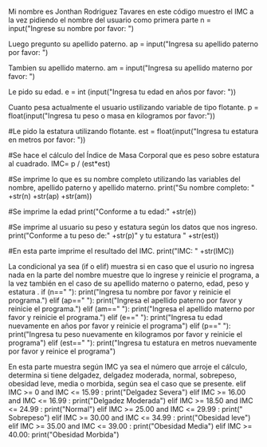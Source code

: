 Mi nombre es Jonthan Rodriguez Tavares en este código muestro el IMC a la vez pidiendo el nombre del usuario como primera parte
n = input("Ingrese su nombre por favor: ")

Luego pregunto su apellido paterno.
ap = input("Ingresa su apellido paterno por favor: ")

Tambien su apellido materno.
am = input("Ingresa su apellido materno por favor: ")

Le pido su edad.
e = int (input("Ingresa tu edad en años por favor: "))

Cuanto pesa actualmente el usuario ustilizando variable de tipo flotante.
p = float(input("Ingresa tu peso o masa en kilogramos por favor:"))

#Le pido la estatura utilizando flotante.
est = float(input("Ingresa tu estatura en metros por favor: "))

#Se hace el cálculo del Índice de Masa Corporal que es peso sobre estatura al cuadrado.
IMC= p / (est*est)

#Se imprime lo que es su nombre completo utilizando las variables del nombre, apellido paterno y apellido materno.
print("Su nombre completo: " +str(n) +str(ap) +str(am)) 

#Se imprime la edad 
print("Conforme a tu edad:" +str(e))

#Se imprime al usuario su peso y estatura según los datos que nos ingreso.
print("Conforme a tu peso de:" +str(p)" y tu estatura " +str(est))

#En esta parte imprime el resultado del IMC.
print("IMC: " +str(IMC))

La condicional ya sea (if o elif) muestra si en caso que el usurio no ingresa nada en la parte del nombre muestre que lo ingrese y reinicie el programa, a la vez
también en el caso de su apellido materno o paterno, edad, peso y estatura  .
if (n==" "):
  print("Ingresa tu nombre por favor y reinicie el programa.")
elif (ap==" "):
  print("Ingresa el apellido paterno por favor y reinicie el programa.")
elif (am==" "):
  print("Ingresa el apellido materno por favor y reinicie el programa.")
elif (e==" "):
  print("Ingresa tu edad nuevamente en años por favor y reinicie el programa")
elif (p==" "):
  print("Ingresa tu peso nuevamente en kilogramos por favor y reinicie el programa")
elif (est==" "):
  print("Ingresa tu estatura en metros nuevamente por favor y reinice el programa")

En esta parte muestra según IMC ya sea el número que arroje el cálculo, determina si tiene delgadez, delgadez moderada, normal, sobrepeso, obesidad leve, media o morbida, según sea el caso
que se presente.
elif IMC >= 0 and IMC <= 15.99 :
  print("Delgadez Severa")
elif IMC >= 16.00 and IMC <= 16.99 :
  print("Delgadez Moderada")
elif IMC >= 18.50 and IMC <= 24.99 :
  print("Normal")
elif IMC >= 25.00 and IMC <= 29.99 :
  print(" Sobrepeso")
elif IMC >= 30.00 and IMC <= 34.99 :
  print("Obesidad leve")
elif IMC >= 35.00 and IMC <= 39.00 :
  print("Obesidad Media")
elif IMC >= 40.00:
  print("Obesidad Morbida")

